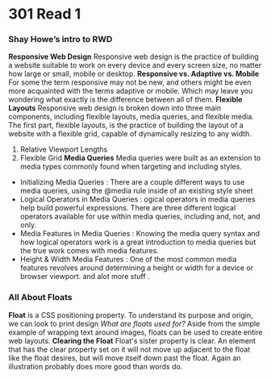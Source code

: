 # 301 Read 1 
### Shay Howe’s intro to RWD
**Responsive Web Design**
Responsive web design is the practice of building a website suitable to work on every device and every screen size, no matter how large or small, mobile or desktop.
**Responsive vs. Adaptive vs. Mobile**
For some the term responsive may not be new, and others might be even more acquainted with the terms adaptive or mobile. Which may leave you wondering what exactly is the difference between all of them.
**Flexible Layouts**
Responsive web design is broken down into three main components, including flexible layouts, media queries, and flexible media. The first part, flexible layouts, is the practice of building the layout of a website with a flexible grid, capable of dynamically resizing to any width.
1. Relative Viewport Lengths
2. Flexible Grid
**Media Queries**
Media queries were built as an extension to media types commonly found when targeting and including styles. 
- Initializing Media Queries : There are a couple different ways to use media queries, using the @media rule inside of an existing style sheet 
- Logical Operators in Media Queries : ogical operators in media queries help build powerful expressions. There are three different logical operators available for use within media queries, including and, not, and only.
- Media Features in Media Queries : Knowing the media query syntax and how logical operators work is a great introduction to media queries but the true work comes with media features.
- Height & Width Media Features : One of the most common media features revolves around determining a height or width for a device or browser viewport.
and alot more stuff .
 ### All About Floats 
 **Float** is a CSS positioning property. To understand its purpose and origin, we can look to print design
 *What are floats used for?*
Aside from the simple example of wrapping text around images, floats can be used to create entire web layouts.
**Clearing the Float**
Float's sister property is clear. An element that has the clear property set on it will not move up adjacent to the float like the float desires, but will move itself down past the float. Again an illustration probably does more good than words do.